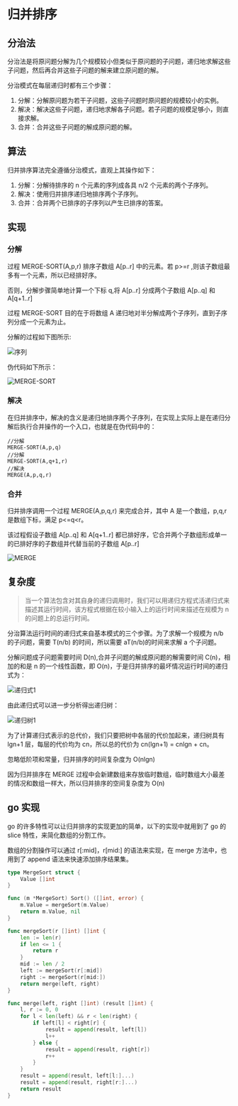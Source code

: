 # 归并排序

## 分治法

分治法是将原问题分解为几个规模较小但类似于原问题的子问题，递归地求解这些子问题，然后再合并这些子问题的解来建立原问题的解。

分治模式在每层递归时都有三个步骤：

1. 分解：分解原问题为若干子问题，这些子问题时原问题的规模较小的实例。
2. 解决：解决这些子问题，递归地求解各子问题。若子问题的规模足够小，则直接求解。
3. 合并：合并这些子问题的解成原问题的解。

## 算法

归并排序算法完全遵循分治模式，直观上其操作如下：

1. 分解：分解待排序的 n 个元素的序列成各具 n/2 个元素的两个子序列。
2. 解决：使用归并排序递归地排序两个子序列。
3. 合并：合并两个已排序的子序列以产生已排序的答案。

## 实现

### 分解

过程 MERGE-SORT(A,p,r) 排序子数组 A[p..r] 中的元素。若 p>=r ,则该子数组最多有一个元素，所以已经排好序。

否则，分解步骤简单地计算一个下标 q,将 A[p..r] 分成两个子数组 A[p..q] 和 A[q+1..r]

过程 MERGE-SORT 目的在于将数组 A 递归地对半分解成两个子序列，直到子序列分成一个元素为止。

分解的过程如下图所示:

![序列](https://cnymw.github.io/GolangStudy/docs/img/算法-归并排序/算法-归并排序-序列1.png)

伪代码如下所示：

![MERGE-SORT](https://cnymw.github.io/GolangStudy/docs/img/算法-归并排序/算法-归并排序-MERGE-SORT.png)

### 解决

在归并排序中，解决的含义是递归地排序两个子序列，在实现上实际上是在递归分解后执行合并操作的一个入口，也就是在伪代码中的：

```text
//分解
MERGE-SORT(A,p,q)
//分解
MERGE-SORT(A,q+1,r)
//解决
MERGE(A,p,q,r)
```

### 合并

归并排序调用一个过程 MERGE(A,p,q,r) 来完成合并，其中 A 是一个数组，p,q,r 是数组下标，满足 p<=q<r。

该过程假设子数组 A[p..q] 和 A[q+1..r] 都已排好序，它合并两个子数组形成单一的已排好序的子数组并代替当前的子数组 A[p..r]

![MERGE](https://cnymw.github.io/GolangStudy/docs/img/算法-归并排序/算法-归并排序-MERGE.png)


## 复杂度

> 当一个算法包含对其自身的递归调用时，我们可以用递归方程式活递归式来描述其运行时间，该方程式根据在较小输入上的运行时间来描述在规模为 n 的问题上的总运行时间。

分治算法运行时间的递归式来自基本模式的三个步骤。为了求解一个规模为 n/b 的子问题，需要 T(n/b) 的时间，所以需要 aT(n/b)的时间来求解 a 个子问题。

分解问题成子问题需要时间 D(n),合并子问题的解成原问题的解需要时间 C(n)，相加的和是 n 的一个线性函数，即 O(n)，于是归并排序的最坏情况运行时间的递归式为：

![递归式1](https://cnymw.github.io/GolangStudy/docs/img/算法-归并排序/算法-归并排序-递归式1.png)

由此递归式可以进一步分析得出递归树：

![递归树1](https://cnymw.github.io/GolangStudy/docs/img/算法-归并排序/算法-归并排序-递归树1.png)

为了计算递归式表示的总代价，我们只要把树中各层的代价加起来，递归树具有 lgn+1 层，每层的代价均为 cn，所以总的代价为 cn(lgn+1) = cnlgn + cn。

忽略低阶项和常量，归并排序的时间复杂度为 O(nlgn)

因为归并排序在 MERGE 过程中会新建数组来存放临时数组，临时数组大小最差的情况和数组一样大，所以归并排序的空间复杂度为 O(n)

## go 实现

go 的许多特性可以让归并排序的实现更加的简单，以下的实现中就用到了 go 的 slice 特性，来简化数组的分割工作。

数组的分割操作可以通过 r[:mid]，r[mid:] 的语法来实现，在 merge 方法中，也用到了 append 语法来快速添加排序结果集。 

```go
type MergeSort struct {
	Value []int
}

func (m *MergeSort) Sort() ([]int, error) {
	m.Value = mergeSort(m.Value)
	return m.Value, nil
}

func mergeSort(r []int) []int {
	len := len(r)
	if len <= 1 {
		return r
	}
	mid := len / 2
	left := mergeSort(r[:mid])
	right := mergeSort(r[mid:])
	return merge(left, right)
}

func merge(left, right []int) (result []int) {
	l, r := 0, 0
	for l < len(left) && r < len(right) {
		if left[l] < right[r] {
			result = append(result, left[l])
			l++
		} else {
			result = append(result, right[r])
			r++
		}
	}
	result = append(result, left[l:]...)
	result = append(result, right[r:]...)
	return result
}

```